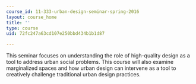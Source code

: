 ```yaml
---
course_id: 11-333-urban-design-seminar-spring-2016
layout: course_home
title: ''
type: course
uid: 72fc247a63cd107e250bbd434b1b1d87

---
```

This seminar focuses on understanding the role of high-quality design as a tool to address urban social problems. This course will also examine marginalized spaces and how urban design can intervene as a tool to creatively challenge traditional urban design practices.
